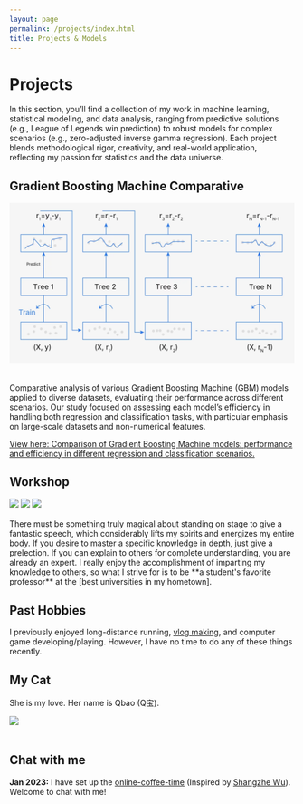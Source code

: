 ```yaml
---
layout: page
permalink: /projects/index.html
title: Projects & Models
---
```


# Projects

In this section, you’ll find a collection of my work in machine learning, statistical modeling, and data analysis, ranging from predictive solutions (e.g., League of Legends win prediction) to robust models for complex scenarios (e.g., zero-adjusted inverse gamma regression). Each project blends methodological rigor, creativity, and real-world application, reflecting my passion for statistics and the data universe.



## Gradient Boosting Machine Comparative


<img src="/images/gradientt.png" style="width:800px;">

<br>Comparative analysis of various Gradient Boosting Machine (GBM) models applied to diverse datasets, evaluating their performance across different scenarios. Our study focused on assessing each model’s efficiency in handling both regression and classification tasks, with particular emphasis on large-scale datasets and non-numerical features.

<a href="/mypaper/modeling/Comparação_de_Modelos_Gradient_Boosting.pdf" target="_blank">
  View here: Comparison of Gradient Boosting Machine models: performance and efficiency in different regression and classification scenarios. </a>

## Workshop

<div class="third">
<img src="/images/prelection1.JPG">
<img src="/images/speech1.JPG">
<img src="/images/speech3.JPG">
</div>
<br>There must be something truly magical about standing on stage to give a fantastic speech, which considerably lifts my spirits and energizes my entire body. If you desire to master a specific knowledge in depth, just give a prelection. If you can explain to others for complete understanding, you are already an expert. I really enjoy the accomplishment of imparting my knowledge to others, so what I strive for is to be **a student's favorite professor** at the [best universities in my hometown].

[best universities in my hometown]:https://www.fzu.edu.cn/


## Past Hobbies

I previously enjoyed long-distance running, [vlog making](https://space.bilibili.com/594030035), and computer game developing/playing. However, I have no time to do any of these things recently.

## My Cat

She is my love. Her name is Qbao (Q宝).

<div>
<img src="/images/cat.JPG">
</div>
<br>

## Chat with me

**Jan 2023:** I have set up the [online-coffee-time](https://calendly.com/lancecai/meet-with-lance) (Inspired by [Shangzhe Wu](https://elliottwu.com/)). Welcome to chat with me!

<!-- Calendly inline widget begin -->

<div class="calendly-inline-widget" data-url="https://calendly.com/lancecai/meet-with-lance" style="min-width:320px;height:630px;"></div>
<script type="text/javascript" src="https://assets.calendly.com/assets/external/widget.js" async></script>
<!-- Calendly inline widget end -->

